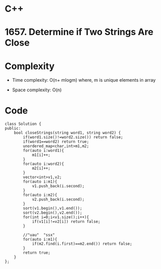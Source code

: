 # C++
<!-- Describe your first thoughts on how to solve this problem. -->

# 1657. Determine if Two Strings Are Close
<!-- Describe your approach to solving the problem. -->

# Complexity
- Time complexity: O(n+ mlogm)
where, m is unique elements in array
<!-- Add your time complexity here, e.g. $$O(n)$$ -->

- Space complexity: O(n)
<!-- Add your space complexity here, e.g. $$O(n)$$ -->

# Code
```
class Solution {
public:
    bool closeStrings(string word1, string word2) {
        if(word1.size()!=word2.size()) return false;
        if(word1==word2) return true;
        unordered_map<char,int>m1,m2;
        for(auto i:word1){
            m1[i]++;
        }
        for(auto i:word2){
            m2[i]++;
        }
        vector<int>v1,v2;
        for(auto i:m1){
            v1.push_back(i.second);
        }
        for(auto i:m2){
            v2.push_back(i.second);
        }
        sort(v1.begin(),v1.end());
        sort(v2.begin(),v2.end());
        for(int i=0;i<v1.size();i++){
            if(v1[i]!=v2[i]) return false;
        }

        //"uau"  "ssx"
        for(auto i:m1){
            if(m2.find(i.first)==m2.end()) return false;
        }
        return true;
    }
};
```
